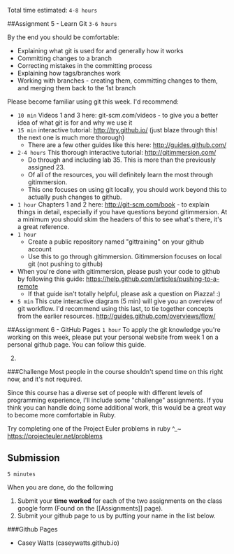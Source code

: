 Total time estimated: `4-8 hours`

##Assignment 5 - Learn Git
`3-6 hours`

By the end you should be comfortable:
- Explaining what git is used for and generally how it works
- Committing changes to a branch
- Correcting mistakes in the committing process
- Explaining how tags/branches work
- Working with branches - creating them, committing changes to them, and merging them back to the 1st branch

Please become familiar using git this week. I'd recommend:
- `10 min` Videos 1 and 3 here: git-scm.com/videos - to give you a better idea of what git is for and why we use it
- `15 min` interactive tutorial: http://try.github.io/ (just blaze through this! the next one is much more thorough)
  - There are a few other guides like this here: <http://guides.github.com/>
- `2-4 hours` This thorough interactive tutorial: http://gitimmersion.com/
  - Do through and including lab 35. This is more than the previously assigned 23.
  - Of all of the resources, you will definitely learn the most through gitimmersion.
  - This one focuses on using git locally, you should work beyond this to actually push changes to github.
- `1 hour` Chapters 1 and 2 here: http://git-scm.com/book - to explain things in detail, especially if you have questions beyond gitimmersion. At a minimum you should skim the headers of this to see what's there, it's a great reference.
- `1 hour` 
  - Create a public repository named "gittraining" on your github account
  - Use this to go through gitimmersion. Gitimmersion focuses on local git (not pushing to github)
- When you're done with gitimmersion, please push your code to github by following this guide: <https://help.github.com/articles/pushing-to-a-remote>
  - If that guide isn't totally helpful, please ask a question on Piazza! :)
- `5 min` This cute interactive diagram (5 min) will give you an overview of git workflow. I'd recommend using this last, to tie together concepts from the earlier resources. <http://guides.github.com/overviews/flow/>


##Assignment 6 - GitHub Pages
`1 hour`
To apply the git knowledge you're working on this week, please put your personal website from week 1 on a personal github page. You can follow this guide. 

2. 


###Challenge
Most people in the course shouldn't spend time on this right now, and it's not required.

Since this course has a diverse set of people with different levels of programming experience, I'll include some "challenge" assignments. If you think you can handle doing some additional work, this would be a great way to become more comfortable in Ruby.

Try completing one of the Project Euler problems in ruby ^_~
https://projecteuler.net/problems

## Submission
`5 minutes`

When you are done, do the following

1. Submit your **time worked** for each of the two assignments on the class google form (Found on the [[Assignments]] page).
2. Submit your github page to us by putting your name in the list below.

###Github Pages
- Casey Watts (caseywatts.github.io)